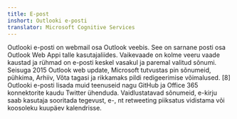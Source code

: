```yaml
---
title: E-post
inshort: Outlooki e-posti
translator: Microsoft Cognitive Services
---
```


Outlooki e-posti on webmail osa Outlook veebis. See on sarnane posti osa Outlook Web Appi talle kasutajaliides. Vaikevaade on kolme veeru vaade kaustad ja rühmad on e-posti keskel vasakul ja paremal valitud sõnumi. Seisuga 2015 Outlook web update, Microsoft tutvustas pin sõnumeid, pühkima, Arhiiv, Võta tagasi ja rikkamaks pildi redigeerimise võimalused. [8] Outlooki e-posti lisada muid teenuseid nagu GitHub ja Office 365 konnektorite kaudu Twitter ühenduda. Vaidlustatavad sõnumeid, e-kirju saab kasutaja sooritada tegevust, e-, nt retweeting piiksatus vidistama või koosoleku kuupäev kalendrisse. 





